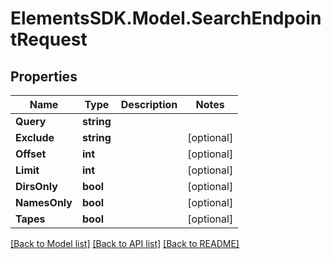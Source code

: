 # ElementsSDK.Model.SearchEndpointRequest

## Properties

Name | Type | Description | Notes
------------ | ------------- | ------------- | -------------
**Query** | **string** |  | 
**Exclude** | **string** |  | [optional] 
**Offset** | **int** |  | [optional] 
**Limit** | **int** |  | [optional] 
**DirsOnly** | **bool** |  | [optional] 
**NamesOnly** | **bool** |  | [optional] 
**Tapes** | **bool** |  | [optional] 

[[Back to Model list]](../README.md#documentation-for-models) [[Back to API list]](../README.md#documentation-for-api-endpoints) [[Back to README]](../README.md)

